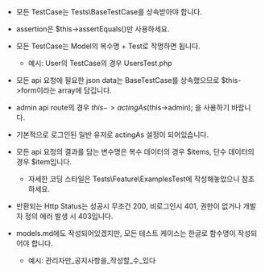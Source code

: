 - 모든 TestCase는 Tests\BaseTestCase를 상속받아야 합니다.
- assertion은 $this→assertEquals()만 사용하세요.
- 모든 TestCase는 Model의 복수명 + Test로 작명하면 됩니다.
    - 예시: User의 TestCase의 경우 UsersTest.php

- 모든 api 요청에 필요한 json data는 BaseTestCase를 상속했으므로 $this->form이라는 array에 담깁니다.
- admin api route의 경우 $this->actingAs($this->admin); 을 사용하기 바랍니다.
- 기본적으로 로그인된 일반 유저로 actingAs 설정이 되어있습니다.
- 모든 api 요청의 결과를 담는 변수명은 복수 데이터의 경우 $items, 단수 데이터의 경우 $item입니다.
    - 자세한 코딩 스타일은 Tests\Feature\ExamplesTest에 작성해놓았으니 참조하세요.
- 반환되는 Http Status는 성공시 무조건 200, 비로그인시 401, 권한이 없거나 개발자 정의 에러 발생 시 403입니다.
- models.md에도 작성되어있겠지만, 모든 테스트 케이스는 한글로 함수명이 작성되어야 합니다.
    - 예시: 관리자만_공지사항을_작성할_수_있다